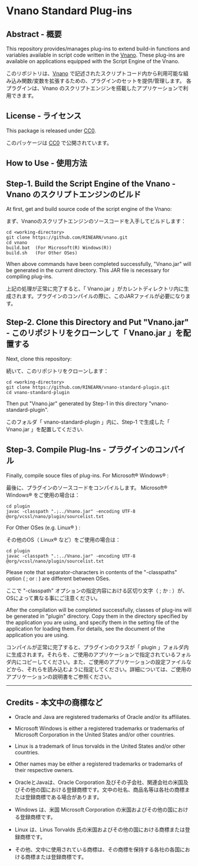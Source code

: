 # Vnano Standard Plug-ins


## Abstract - 概要

This repository provides/manages plug-ins to extend build-in functions and variables available in script code written in the [Vnano](https://www.vcssl.org/en-us/vnano/). These plug-ins are available on applications equipped with the Script Engine of the Vnano.

このリポジトリは、[Vnano](https://www.vcssl.org/en-us/vnano/) で記述されたスクリプトコード内から利用可能な組み込み関数/変数を拡張するための、プラグインのセットを提供/管理します。
各プラグインは、Vnano のスクリプトエンジンを搭載したアプリケーションで利用できます。


## License - ライセンス

This package is released under [CC0](https://creativecommons.org/publicdomain/zero/1.0/deed).

このパッケージは [CC0](https://creativecommons.org/publicdomain/zero/1.0/deed.ja) で公開されています。


## How to Use - 使用方法


## Step-1. Build the Script Engine of the Vnano - Vnano のスクリプトエンジンのビルド

At first, get and build source code of the script engine of the Vnano: 

まず、Vnanoのスクリプトエンジンのソースコードを入手してビルドします：

    cd <working-directory>
    git clone https://github.com/RINEARN/vnano.git
    cd vnano
    build.bat  (For Microsoft(R) Windows(R))
    build.sh   (For Other OSes)

When above commands have been completed successfully, "Vnano.jar" will be generated in the current directory. This JAR file is necessary for compiling plug-ins.

上記の処理が正常に完了すると、「 Vnano.jar 」がカレントディレクトリ内に生成されます。プラグインのコンパイルの際に、このJARファイルが必要になります。


## Step-2. Clone this Directory and Put "Vnano.jar" - このリポジトリをクローンして「 Vnano.jar 」を配置する

Next, clone this repository:

続いて、このリポジトリをクローンします：

    cd <working-directory>
    git clone https://github.com/RINEARN/vnano-standard-plugin.git
    cd vnano-standard-plugin

Then put "Vnano.jar" generated by Step-1 in this directory "vnano-standard-plugin". 

このフォルダ「 vnano-standard-plugin 」内に、Step-1 で生成した「 Vnano.jar 」を配置してください.


## Step-3. Compile Plug-Ins - プラグインのコンパイル

Finally, compile souce files of plug-ins.
For Microsoft&reg; Windows&reg; :

最後に、プラグインのソースコードをコンパイルします。
Microsoft&reg; Windows&reg; をご使用の場合は：

    cd plugin
    javac -classpath ".;../Vnano.jar" -encoding UTF-8 @org/vcssl/nano/plugin/sourcelist.txt

For Other OSes (e.g. Linux&reg; ) :

その他のOS（ Linux&reg; など）をご使用の場合は：

    cd plugin
    javac -classpath ".:../Vnano.jar" -encoding UTF-8 @org/vcssl/nano/plugin/sourcelist.txt

Please note that separator-characters in contents of the "-classpaths" option ( ; or : ) are different between OSes.

ここで "-classpath" オプションの指定内容における区切り文字（ ; か : ）が、OSによって異なる事にご注意ください。

After the compilation will be completed successfully, classes of plug-ins will be generated in "plugin" directory. Copy them in the directory specified by the application you are using, 
and specify them in the setting file of the application for loading them.
For details, see the document of the application you are using.

コンパイルが正常に完了すると、プラグインのクラスが「 plugin 」フォルダ内に生成されます。それらを、ご使用のアプリケーションで指定されているフォルダ内にコピーしてください。また、ご使用のアプリケーションの設定ファイルなどから、それらを読み込むように指定してください。詳細については、ご使用のアプリケーションの説明書をご参照ください。


---

## Credits - 本文中の商標など

- Oracle and Java are registered trademarks of Oracle and/or its affiliates. 

- Microsoft Windows is either a registered trademarks or trademarks of Microsoft Corporation in the United States and/or other countries. 

- Linux is a trademark of linus torvalds in the United States and/or other countries. 

- Other names may be either a registered trademarks or trademarks of their respective owners. 

- OracleとJavaは、Oracle Corporation 及びその子会社、関連会社の米国及びその他の国における登録商標です。文中の社名、商品名等は各社の商標または登録商標である場合があります。

- Windows は、米国 Microsoft Corporation の米国およびその他の国における登録商標です。

- Linux は、Linus Torvalds 氏の米国およびその他の国における商標または登録商標です。 

- その他、文中に使用されている商標は、その商標を保持する各社の各国における商標または登録商標です。

